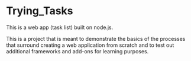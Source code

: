 # Trying_Tasks
This is a web app (task list) built on node.js.

This is a project that is meant to demonstrate 
the basics of the processes that surround 
creating a web application from scratch and to 
test out additional frameworks and add-ons for
learning purposes.
